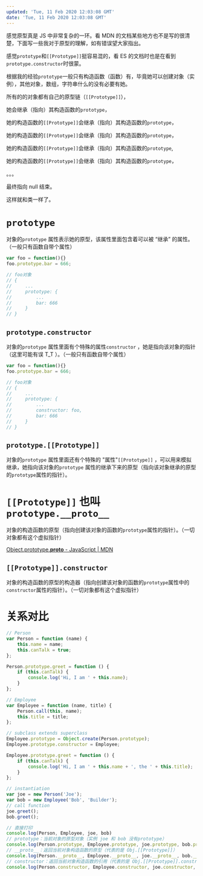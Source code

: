 ```yaml
---
updated: 'Tue, 11 Feb 2020 12:03:08 GMT'
date: 'Tue, 11 Feb 2020 12:03:08 GMT'
---
```


感觉原型真是 JS 中非常复杂的一环。看 MDN 的文档某些地方也不是写的很清楚，下面写一些我对于原型的理解，如有错误望大家指出。

感觉`prototype`和`[[Prototype]]`挺容易混的，看 ES 的文档时也是在看到`prototype.constructor`时很蒙。

根据我的经验`prototype`一般只有构造函数（函数）有，毕竟她可以创建对象（实例），其他对象，数组，字符串什么的没有必要有她。

所有的的对象都有自己的原型链（`[[Prototype]]`），

她会继承（指向）其构造函数的`prototype`，

她的构造函数的`[[Prototype]]`会继承（指向）其构造函数的`prototype`，

她的构造函数的`[[Prototype]]`会继承（指向）其构造函数的`prototype`，

她的构造函数的`[[Prototype]]`会继承（指向）其构造函数的`prototype`,

她的构造函数的`[[Prototype]]`会继承（指向）其构造函数的`prototype`，

。。。

最终指向 null 结束。

这样就和类一样了。

# `prototype`

对象的`prototype` 属性表示她的原型，该属性里面包含着可以被 “继承” 的属性。（一般只有函数自带个属性）

```javascript
var foo = function(){}
foo.prototype.bar = 666;

// foo对象
// {
//     ...
//     prototype: {
//         ...
//         bar: 666
//     }
// }
```

## `prototype.constructor`

对象的`prototype` 属性里面有个特殊的属性`constructor` ，她是指向该对象的指针（这里可能有误 T_T ）。（一般只有函数自带个属性）

```javascript
var foo = function(){}
foo.prototype.bar = 666;

// foo对象
// {
//     ...
//     prototype: {
//         ...
//         constructor: foo,
//         bar: 666
//     }
// }
```

## `prototype.[[Prototype]]`

对象的`prototype` 属性里面还有个特殊的 "属性"`[[Prototype]]` ，可以用来模拟继承，她指向该对象的`prototype` 属性的继承下来的原型（指向该对象继承的原型的`prototype`属性的指针）。

# `[[Prototype]]` 也叫 `prototype.__proto__`

对象的构造函数的原型（指向创建该对象的函数的`prototype`属性的指针）。（一切对象都有这个虚拟指针）

[Object.prototype.**proto** - JavaScript | MDN](https://developer.mozilla.org/en-US/docs/Web/JavaScript/Reference/Global_Objects/Object/proto)

## `[[Prototype]].constructor`

对象的构造函数的原型的构造器（指向创建该对象的函数的`prototype`属性中的`constructor`属性的指针）。（一切对象都有这个虚拟指针）

# 关系对比

```javascript
// Person
var Person = function (name) {
    this.name = name;
    this.canTalk = true;
};

Person.prototype.greet = function () {
    if (this.canTalk) {
        console.log('Hi, I am ' + this.name);
    }
};

// Employee
var Employee = function (name, title) {
    Person.call(this, name);
    this.title = title;
};

// subclass extends superclass
Employee.prototype = Object.create(Person.prototype);
Employee.prototype.constructor = Employee;

Employee.prototype.greet = function () {
    if (this.canTalk) {
        console.log('Hi, I am ' + this.name + ', the ' + this.title);
    }
};

// instantiation
var joe = new Person('Joe');
var bob = new Employee('Bob', 'Builder');
// call function
joe.greet();
bob.greet();

// 直接打印
console.log(Person, Employee, joe, bob)
// prototype：当前对象的原型对象（实例 joe 和 bob 没有prototype）
console.log(Person.prototype, Employee.prototype, joe.prototype, bob.prototype)
// __proto__：返回当前对象构造函数的原型（代表的是 Obj.[[Prototype]]）
console.log(Person.__proto__, Employee.__proto__, joe.__proto__, bob.__proto__)
// constructor：返回当前对象构造函数的引用（代表的是 Obj.[[Prototype]].constructor）
console.log(Person.constructor, Employee.constructor, joe.constructor, bob.constructor)
```
